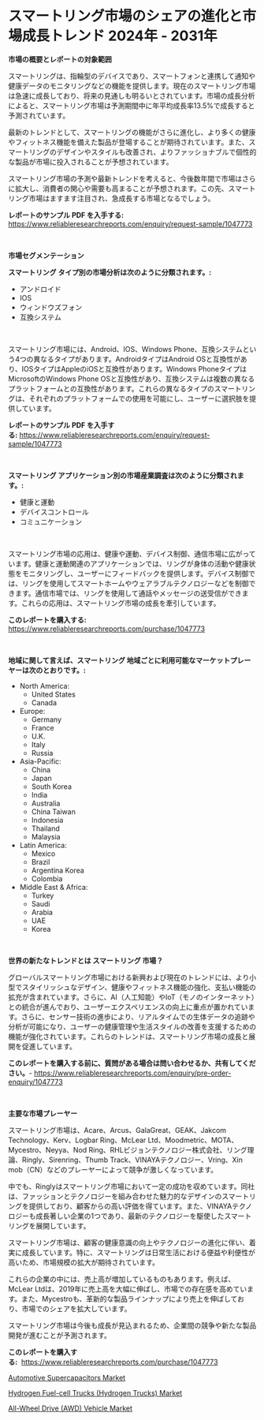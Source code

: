 <p><h1>スマートリング市場のシェアの進化と市場成長トレンド 2024年 - 2031年</h1></p><p><strong>市場の概要とレポートの対象範囲</strong></p>
<p><p>スマートリングは、指輪型のデバイスであり、スマートフォンと連携して通知や健康データのモニタリングなどの機能を提供します。現在のスマートリング市場は急速に成長しており、将来の見通しも明るいとされています。市場の成長分析によると、スマートリング市場は予測期間中に年平均成長率13.5%で成長すると予測されています。</p><p>最新のトレンドとして、スマートリングの機能がさらに進化し、より多くの健康やフィットネス機能を備えた製品が登場することが期待されています。また、スマートリングのデザインやスタイルも改善され、よりファッショナブルで個性的な製品が市場に投入されることが予想されています。</p><p>スマートリング市場の予測や最新トレンドを考えると、今後数年間で市場はさらに拡大し、消費者の関心や需要も高まることが予想されます。この先、スマートリング市場はますます注目され、急成長する市場となるでしょう。</p></p>
<p><strong>レポートのサンプル PDF を入手する:</strong> <a href="https://www.reliableresearchreports.com/enquiry/request-sample/1047773">https://www.reliableresearchreports.com/enquiry/request-sample/1047773</a></p>
<p>&nbsp;</p>
<p><strong>市場セグメンテーション</strong></p>
<p><strong>スマートリング タイプ別の市場分析は次のように分類されます。:</strong></p>
<p><ul><li>アンドロイド</li><li>IOS</li><li>ウィンドウズフォン</li><li>互換システム</li></ul></p>
<p>&nbsp;</p>
<p><p>スマートリング市場には、Android、IOS、Windows Phone、互換システムという4つの異なるタイプがあります。AndroidタイプはAndroid OSと互換性があり、IOSタイプはAppleのiOSと互換性があります。Windows PhoneタイプはMicrosoftのWindows Phone OSと互換性があり、互換システムは複数の異なるプラットフォームとの互換性があります。これらの異なるタイプのスマートリングは、それぞれのプラットフォームでの使用を可能にし、ユーザーに選択肢を提供しています。</p></p>
<p><strong>レポートのサンプル PDF を入手する:</strong>&nbsp;<a href="https://www.reliableresearchreports.com/enquiry/request-sample/1047773">https://www.reliableresearchreports.com/enquiry/request-sample/1047773</a></p>
<p>&nbsp;</p>
<p><strong> スマートリング アプリケーション別の市場産業調査は次のように分類されます。:</strong></p>
<p><ul><li>健康と運動</li><li>デバイスコントロール</li><li>コミュニケーション</li></ul></p>
<p>&nbsp;</p>
<p><p>スマートリング市場の応用は、健康や運動、デバイス制御、通信市場に広がっています。健康と運動関連のアプリケーションでは、リングが身体の活動や健康状態をモニタリングし、ユーザーにフィードバックを提供します。デバイス制御では、リングを使用してスマートホームやウェアラブルテクノロジーなどを制御できます。通信市場では、リングを使用して通話やメッセージの送受信ができます。これらの応用は、スマートリング市場の成長を牽引しています。</p></p>
<p><strong>このレポートを購入する:</strong>&nbsp; <a href="https://www.reliableresearchreports.com/purchase/1047773">https://www.reliableresearchreports.com/purchase/1047773</a></p>
<p>&nbsp;</p>
<p><strong>地域に関して言えば、スマートリング 地域ごとに利用可能なマーケットプレーヤーは次のとおりです。:</strong></p>
<p><ul>
    <li>
        North America:
        <ul>
            <li>United States</li>
            <li>Canada</li>
        </ul>
    </li>
    <li>
        Europe:
        <ul>
            <li>Germany</li>
            <li>France</li>
            <li>U.K.</li>
            <li>Italy</li>
            <li>Russia</li>
        </ul>
    </li>
    <li>
        Asia-Pacific:
        <ul>
            <li>China</li>
            <li>Japan</li>
            <li>South Korea</li>
            <li>India</li>
            <li>Australia</li>
            <li>China Taiwan</li>
            <li>Indonesia</li>
            <li>Thailand</li>
            <li>Malaysia</li>
        </ul>
    </li>
    <li>
        Latin America:
        <ul>
            <li>Mexico</li>
            <li>Brazil</li>
            <li>Argentina Korea</li>
            <li>Colombia</li>
        </ul>
    </li>
    <li>
        Middle East & Africa:
        <ul>
            <li>Turkey</li>
            <li>Saudi</li>
            <li>Arabia</li>
            <li>UAE</li>
            <li>Korea</li>
        </ul>
    </li>
    </ul></p>
<p>&nbsp;</p>
<p><strong>世界の新たなトレンドとは スマートリング 市場？</strong></p>
<p><p>グローバルスマートリング市場における新興および現在のトレンドには、より小型でスタイリッシュなデザイン、健康やフィットネス機能の強化、支払い機能の拡充が含まれています。さらに、AI（人工知能）やIoT（モノのインターネット）との統合が進んでおり、ユーザーエクスペリエンスの向上に重点が置かれています。さらに、センサー技術の進歩により、リアルタイムでの生体データの追跡や分析が可能になり、ユーザーの健康管理や生活スタイルの改善を支援するための機能が強化されています。これらのトレンドは、スマートリング市場の成長と展開を促進しています。</p></p>
<p><strong>このレポートを購入する前に、質問がある場合は問い合わせるか、共有してください。</strong>- <a href="https://www.reliableresearchreports.com/enquiry/pre-order-enquiry/1047773">https://www.reliableresearchreports.com/enquiry/pre-order-enquiry/1047773</a></p>
<p>&nbsp;</p>
<p><strong>主要な市場プレーヤー</strong></p>
<p><p>スマートリング市場は、Acare、Arcus、GalaGreat、GEAK、Jakcom Technology、Kerv、Logbar Ring、McLear Ltd、Moodmetric、MOTA、Mycestro、Neyya、Nod Ring、RHLビジョンテクノロジー株式会社、リング理論、Ringly、Sirenring、Thumb Track、VINAYAテクノロジー、Vring、Xin mob（CN）などのプレーヤーによって競争が激しくなっています。</p><p>中でも、Ringlyはスマートリング市場において一定の成功を収めています。同社は、ファッションとテクノロジーを組み合わせた魅力的なデザインのスマートリングを提供しており、顧客からの高い評価を得ています。また、VINAYAテクノロジーも成長著しい企業の1つであり、最新のテクノロジーを駆使したスマートリングを展開しています。</p><p>スマートリング市場は、顧客の健康意識の向上やテクノロジーの進化に伴い、着実に成長しています。特に、スマートリングは日常生活における便益や利便性が高いため、市場規模の拡大が期待されています。</p><p>これらの企業の中には、売上高が増加しているものもあります。例えば、McLear Ltdは、2019年に売上高を大幅に伸ばし、市場での存在感を高めています。また、Mycestroも、革新的な製品ラインナップにより売上を伸ばしており、市場でのシェアを拡大しています。</p><p>スマートリング市場は今後も成長が見込まれるため、企業間の競争や新たな製品開発が進むことが予測されます。</p></p>
<p><strong>このレポートを購入する:</strong>&nbsp;&nbsp;<a href="https://www.reliableresearchreports.com/purchase/1047773">https://www.reliableresearchreports.com/purchase/1047773</a></p>
<p><p><a href="https://github.com/angelajermaine/Market-Research-Report-List-2/blob/main/automotive-supercapacitors-market.md">Automotive Supercapacitors Market</a></p><p><a href="https://github.com/beatblasta/Market-Research-Report-List-2/blob/main/hydrogen-fuel-cell-trucks-hydrogen-trucks-market.md">Hydrogen Fuel-cell Trucks (Hydrogen Trucks) Market</a></p><p><a href="https://github.com/shotows/Market-Research-Report-List-1/blob/main/all-wheel-drive-awd-vehicle-market.md">All-Wheel Drive (AWD) Vehicle Market</a></p></p>